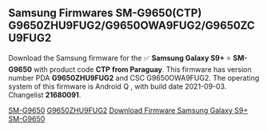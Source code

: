 <h2>Samsung Firmwares SM-G9650(CTP) G9650ZHU9FUG2/G9650OWA9FUG2/G9650ZCU9FUG2</h2>
Download the Samsung firmware for the ✅ <strong>Samsung Galaxy S9+ </strong> ⭐ <strong>SM-G9650</strong> with product code <strong>CTP</strong> <strong> from Paraguay</strong>. This firmware has version number PDA <strong>G9650ZHU9FUG2</strong> and CSC G9650OWA9FUG2. The operating system of this firmware is Android Q , with build date 2021-09-03. Changelist <strong>21680091</strong>.


[SM-G9650](https://samfirm.shop/samsung/model/SM-G9650)
[G9650ZHU9FUG2](https://samfirm.shop/samsung/pda/G9650ZHU9FUG2)
[Download Firmware Samsung Galaxy S9+ SM-G9650](https://samfirm.shop/samsung/firmware/452083)
